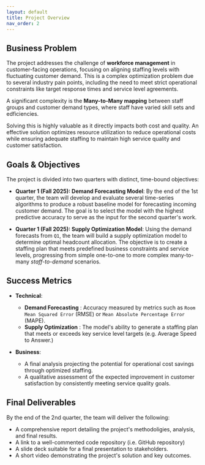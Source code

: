 ```yaml
---
layout: default
title: Project Overview
nav_order: 2
---
```


## Business Problem
The project addresses the challenge of **workforce management** in
customer-facing operations, focusing on aligning
staffing levels with fluctuating customer demand. This is a complex
optimization problem due to several industry pain points, including the need
to meet strict operational constraints like target response times and
service level agreements.

A significant complexity is the **Many-to-Many mapping** between staff groups
and customer demand types, where staff have varied skill sets and edficiencies.

Solving this is highly valuable as it directly impacts both cost and quality.
An effective solution optimizes resource utilization to reduce operational costs
while ensuring adequate staffing to maintain high service quality and
customer satisfaction.

## Goals & Objectives
The project is divided into two quarters with distinct, time-bound objectives:

- **Quarter 1 (Fall 2025): Demand Forecasting Model**: By the end of the 1st
quarter, the team will develop and evaluate several time-series algorithms
to produce a robust baseline model for forecasting incoming customer demand.
The goal is to select the model with the highest predictive accuracy to serve
as the input for the second quarter's work.

- **Quarter 1 (Fall 2025): Supply Optimization Model**: Using the demand
forecasts from `Q1`, the team will build a supply optimization model to determine
optimal headcount allocation. The objective is to create a staffing plan
that meets predefined business constraints and service levels, progressing
from simple one-to-one to more complex many-to-many *staff-to-demand* scenarios.


## Success Metrics
- **Technical**:
    - **Demand Forecasting** : Accuracy measured by metrics such as
    `Room Mean Squared Error` (RMSE) or `Mean Absolute Percentage Error` (MAPE).
    - **Supply Optimization** : The model's ability to generate a staffing
    plan that meets or exceeds key service level targets
    (e.g. Average Speed to Answer.)

- **Business**:
    - A final analysis projecting the potential for operational cost savings
    through optimized staffing.
    - A qualitative assessment of the expected improvement in customer
    satisfaction by consistently meeting service quality goals.

## Final Deliverables
By the end of the 2nd quarter, the team will deliver the following:

- A comprehensive report detailing the project's methodoligies, analysis,
and final results.
- A link to a well-commented code repository (i.e. GitHub repository)
- A slide deck suitable for a final presentation to stakeholders.
- A short video demonstrating the project's solution and key outcomes.
